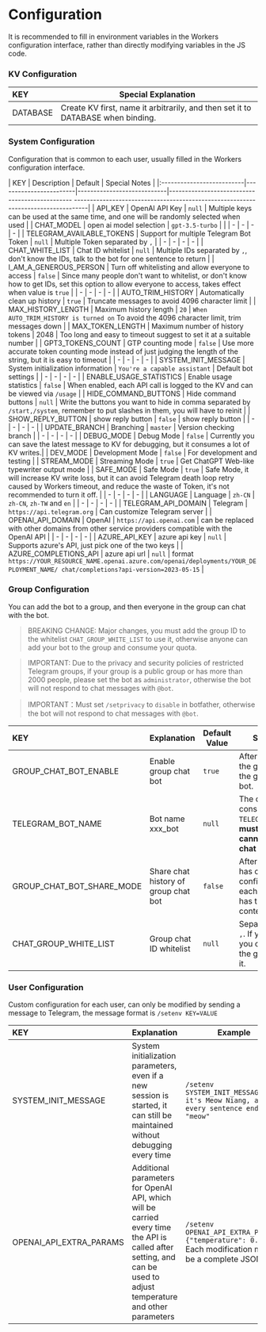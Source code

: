 # Configuration

It is recommended to fill in environment variables in the Workers configuration interface, rather than directly modifying variables in the JS code.

### KV Configuration
| KEY      | Special Explanation                                          |
| :------- | ------------------------------------------------------------ |
| DATABASE | Create KV first, name it arbitrarily, and then set it to DATABASE when binding. |

### System Configuration
Configuration that is common to each user, usually filled in the Workers configuration interface.

| KEY | Description | Default | Special Notes |
|:--------------------------|------------------------|----------------------------|----------------------------------------------- ----------------------------------------------------------------------------------|
| API_KEY | OpenAI API Key | `null` | Multiple keys can be used at the same time, and one will be randomly selected when used |
| CHAT_MODEL | open ai model selection | `gpt-3.5-turbo` | |
| - | - | - | - |
| TELEGRAM_AVAILABLE_TOKENS | Support for multiple Telegram Bot Token | `null` | Multiple Token separated by `,` |
| - | - | - | - |
| CHAT_WHITE_LIST | Chat ID whitelist | `null` | Multiple IDs separated by `,`, don't know the IDs, talk to the bot for one sentence to return |
| I_AM_A_GENEROUS_PERSON | Turn off whitelisting and allow everyone to access | `false` | Since many people don't want to whitelist, or don't know how to get IDs, set this option to allow everyone to access, takes effect when value is `true` |
| - | - | - | - |
| AUTO_TRIM_HISTORY | Automatically clean up history | `true` | Truncate messages to avoid 4096 character limit |
| MAX_HISTORY_LENGTH | Maximum history length | `20` | `When AUTO_TRIM_HISTORY is turned on` To avoid the 4096 character limit, trim messages down |
| MAX_TOKEN_LENGTH | Maximum number of history tokens | 2048 | Too long and easy to timeout suggest to set it at a suitable number |
| GPT3_TOKENS_COUNT | GTP counting mode | `false` | Use more accurate token counting mode instead of just judging the length of the string, but it is easy to timeout |
| - | - | - | - |
| SYSTEM_INIT_MESSAGE | System initialization information | `You're a capable assistant` | Default bot settings |
| - | - | - | - |
| ENABLE_USAGE_STATISTICS | Enable usage statistics | `false` | When enabled, each API call is logged to the KV and can be viewed via `/usage` |
| HIDE_COMMAND_BUTTONS | Hide command buttons | `null` | Write the buttons you want to hide in comma separated by `/start,/system`, remember to put slashes in them, you will have to reinit |
| SHOW_REPLY_BUTTON | show reply button | `false` | show reply button |
| - | - | - | - |
| UPDATE_BRANCH | Branching | `master` | Version checking branch |
| - | - | - | - |
| DEBUG_MODE | Debug Mode | `false` | Currently you can save the latest message to KV for debugging, but it consumes a lot of KV writes.|
| DEV_MODE | Development Mode | `false` | For development and testing |
| STREAM_MODE | Streaming Mode | `true` | Get ChatGPT Web-like typewriter output mode |
| SAFE_MODE | Safe Mode | `true` | Safe Mode, it will increase KV write loss, but it can avoid Telegram death loop retry caused by Workers timeout, and reduce the waste of Token, it's not recommended to turn it off. |
| - | - | - | - |
| LANGUAGE | Language | `zh-CN` | `zh-CN`, `zh-TW` and `en` |
| - | - | - | - |
| TELEGRAM_API_DOMAIN | Telegram | `https://api.telegram.org` | Can customize Telegram server |
| OPENAI_API_DOMAIN | OpenAI | `https://api.openai.com` | can be replaced with other domains from other service providers compatible with the OpenAI API |
| - | - | - | - |
| AZURE_API_KEY | azure api key | `null` | Supports azure's API, just pick one of the two keys |
| AZURE_COMPLETIONS_API | azure api url | `null` | format `https://YOUR_RESOURCE_NAME.openai.azure.com/openai/deployments/YOUR_DEPLOYMENT_NAME/ chat/completions?api-version=2023-05-15` |



### Group Configuration
You can add the bot to a group, and then everyone in the group can chat with the bot.
> BREAKING CHANGE:
> Major changes, you must add the group ID to the whitelist `CHAT_GROUP_WHITE_LIST` to use it, otherwise anyone can add your bot to the group and consume your quota.

> IMPORTANT: Due to the privacy and security policies of restricted Telegram groups, if your group is a public group or has more than 2000 people, please set the bot as `administrator`, otherwise the bot will not respond to chat messages with `@bot`.

> IMPORTANT：Must set `/setprivacy` to `disable` in botfather, otherwise the bot will not respond to chat messages with `@bot`.

| KEY                       | Explanation                          | Default Value | Special Explanation                                          |
| :------------------------ | ------------------------------------ | ------------- | ------------------------------------------------------------ |
| GROUP_CHAT_BOT_ENABLE     | Enable group chat bot                | `true`        | After enabling, the bot joins the group and everyone in the group can chat with the bot. |
| TELEGRAM_BOT_NAME         | Bot name xxx_bot                     | `null`        | The order must be consistent with `TELEGRAM_AVAILABLE_TOKENS`, **must be set, otherwise it cannot be used in group chat** |
| GROUP_CHAT_BOT_SHARE_MODE | Share chat history of group chat bot | `false`       | After enabling, the group has only one session and configuration. If disabled, each person in the group has their own session context. |
| CHAT_GROUP_WHITE_LIST     | Group chat ID whitelist              | `null`        | Separate multiple IDs with `,`. If you don't know the ID, you can chat with the bot in the group and it will return it. |

### User Configuration
Custom configuration for each user, can only be modified by sending a message to Telegram, the message format is `/setenv KEY=VALUE`

| KEY                     | Explanation                                                  | Example                                                      |
| :---------------------- | ------------------------------------------------------------ | ------------------------------------------------------------ |
| SYSTEM_INIT_MESSAGE     | System initialization parameters, even if a new session is started, it can still be maintained without debugging every time | `/setenv SYSTEM_INIT_MESSAGE=Now it's Meow Niang, and every sentence ends with "meow"` |
| OPENAI_API_EXTRA_PARAMS | Additional parameters for OpenAI API, which will be carried every time the API is called after setting, and can be used to adjust temperature and other parameters | `/setenv OPENAI_API_EXTRA_PARAMS={"temperature": 0.5}` Each modification must be a complete JSON. |